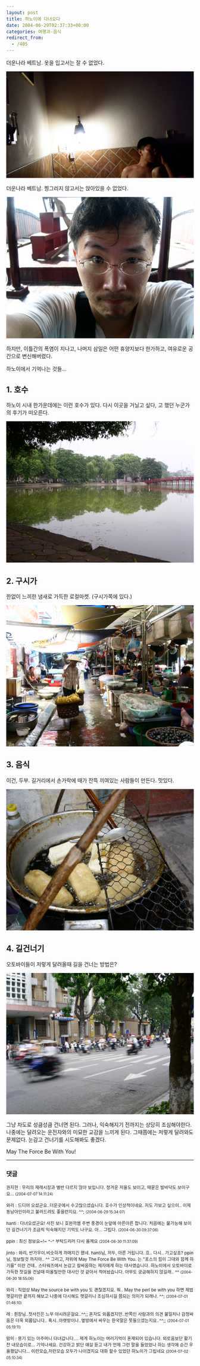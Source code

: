 ```yaml
---
layout: post
title: 하노이에 다녀오다
date: 2004-06-29T02:37:33+00:00
categories: 여행과-음식
redirect_from:
  - /405
---
```


더운나라 베트남. 옷을 입고서는 잘 수 없었다.

![ ](/assets/media/uploads_2004_06_PICT0478s.jpg)

더운나라 베트남. 찡그리지 않고서는 앉아있을 수 없었다.

![ ](/assets/media/uploads_2004_06_PICT0588.jpg)

하지만, 이틀간의 폭염이 지나고, 나머지 삼일은 어떤 휴양지보다 한가하고, 여유로운 공간으로 변신해버렸다.

하노이에서 기억나는 것들...

<h2>1. 호수</h2>

하노이 시내 한가운데에는 이런 호수가 있다. 다시 이곳을 거닐고 싶다, 고 했던 누군가의 후기가 떠오른다.

![ ](/assets/media/uploads_2004_06_PICT0617.jpg)

<h2>2. 구시가</h2>

한없이 느끼한 냄새로 가득한 로컬마켓. (구시가쪽에 있다.)

![ ](/assets/media/uploads_2004_06_PICT0622.jpg)

<h2>3. 음식</h2>

이건, 두부. 길거리에서 손가락에 때가 잔뜩 끼여있는 사람들이 만든다. 맛있다.

![ ](/assets/media/uploads_2004_06_PICT0624.jpg)

<h2>4. 길건너기</h2>

오토바이들이 저렇게 달려올때 길을 건너는 방법은?

![ ](/assets/media/uploads_2004_06_PICT0648.jpg)

그냥 차도로 성큼성큼 건너면 된다. 그러나, 익숙해지기 전까지는 상당히 조심해야한다. 나중에는 달려오는 운전자와의 미묘한 교감을 느끼게 된다. 그때쯤에는 저렇게 달려와도 문제없다. 눈감고 건너기를 시도해봐도 좋겠다.

May The Force Be With You!

* * *

### 댓글



<!--- cmt:753 --->
<!--- mail: --->
<!--- parent:0 --->

<small class=comment>권지현 : 우리의 재래시장과 별반 다르지 않아 보입니다.  정겨운 저울도 보이고, 때묻은 발바닥도 보이구요... <small>(2004-07-07 14:11:24)</small></small>


<!--- cmt:754 --->
<!--- mail: --->
<!--- parent:0 --->

<small class=comment>와리 : 드디어 오셨군요..더운곳에서 수고많으셨습니다. 호수가 인상적이네요. 저도 가보고 싶으이.. 이제 동남아인이라고 불러드려도 좋을런지요. ^^; <small>(2004-06-29 15:34:07)</small></small>


<!--- cmt:755 --->
<!--- mail: --->
<!--- parent:0 --->

<small class=comment>hanti : 다녀오셨군요!  사진 보니 호완끼엠 주변 풍경이 눈앞에 아른아른 합니다. 처음에는 불가능해 보이던 길건너기가 조금씩 익숙해지던 기억도 나구요. 아... 그립다. <small>(2004-06-30 09:37:06)</small></small>


<!--- cmt:756 --->
<!--- mail: --->
<!--- parent:0 --->

<small class=comment>ppin : 최신 정보요~!~ ^-^ 부탁드리러 다시 올께요 <small>(2004-06-30 11:37:09)</small></small>


<!--- cmt:757 --->
<!--- mail: --->
<!--- parent:0 --->

<small class=comment>jinto : 와리, 반가우이.비슷하게 까매지긴 했네. hanti님, 저두, 아른 거립니다. 흐.. 다시.. 가고싶죠? ppin님, 정보랄것 까지야.. ^^  그리고, 저위에 May The Force Be With You. 는 "포스의 힘이 그대와 함께 하기를" 이란 건데.. 스타워즈에서 눈감고 칼싸움하는 제자에게 하는 대사였습니다.  하노이에서 오토바이로 가득한 찻길을 건널때 떠올릴만한 대사인 것 같아서 적어놨습니다. 아무도 궁금해하지 않길래.. ^^ <small>(2004-06-30 18:55:06)</small></small>


<!--- cmt:758 --->
<!--- mail: --->
<!--- parent:0 --->

<small class=comment>와리 : 직업상 May the source be with you 도 괜찮겠지요. 뭐.. May the perl be with you 하면 제법 헷갈리만 끝까지 해보고 나중에 다시해도 헷갈리니 조심하시길 쯤되는 의미가 되래나. ^^; <small>(2004-07-01 01:46:10)</small></small>


<!--- cmt:759 --->
<!--- mail: --->
<!--- parent:0 --->

<small class=comment>레 : 쥔장님..첫사진은 느무 야시려운걸요..^^;; 혼자도 외롭겠지만..반쪽인 사람과의 의견 불일치나 감정싸움은 더욱 외롭답니다.. 혹시..아랫방이나..옆방에서 싸우는 한국말은 못들으셨는지요..^^;; <small>(2004-07-01 05:19:11)</small></small>


<!--- cmt:760 --->
<!--- mail: --->
<!--- parent:0 --->

<small class=comment>맘미 : 용기 있는 아주머니 다녀갑니다.... 제게 하노이는 여러기억이 혼재되어 있습니다. 외로움보단 활기찬 내모습이로... 기억나세요. 건강하고 밝단 얘길 듣고 내가 언제 그런 말을 들었었나 하는 생각에 순간 우울했답니다... 이런모습,저런모습 모두가 나이겠지요 대화 할수 있었던 하노이가 그립네요 <small>(2004-07-02 05:10:34)</small></small>

